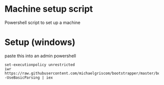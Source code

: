Machine setup script
=========================================

Powershell script to set up a machine

Setup (windows)
======
paste this into an admin powershell

```
set-executionpolicy unrestricted
iwr https://raw.githubusercontent.com/michaelgriscom/bootstrapper/master/bootstrap.ps1 -UseBasicParsing | iex
```